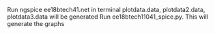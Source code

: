Run ngspice ee18btech41.net in terminal
plotdata.data, plotdata2.data, plotdata3.data will be generated
Run ee18btech11041_spice.py. This will generate the graphs
